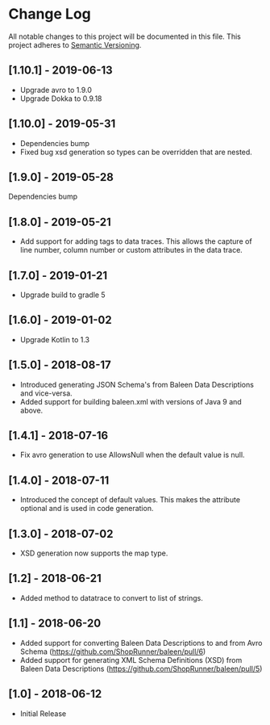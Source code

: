 # Change Log

All notable changes to this project will be documented in this file.
This project adheres to [Semantic Versioning](http://semver.org/).

## [1.10.1] - 2019-06-13

* Upgrade avro to 1.9.0
* Upgrade Dokka to 0.9.18

## [1.10.0] - 2019-05-31

* Dependencies bump
* Fixed bug xsd generation so types can be overridden that are nested.

## [1.9.0] - 2019-05-28

Dependencies bump

## [1.8.0] - 2019-05-21

* Add support for adding tags to data traces.  This allows the capture of line number, column number or custom attributes in the data trace.

## [1.7.0] - 2019-01-21

* Upgrade build to gradle 5

## [1.6.0] - 2019-01-02

* Upgrade Kotlin to 1.3

## [1.5.0] - 2018-08-17

* Introduced generating JSON Schema's from Baleen Data Descriptions and vice-versa.
* Added support for building baleen.xml with versions of Java 9 and above.

## [1.4.1] - 2018-07-16

* Fix avro generation to use AllowsNull when the default value is null.

## [1.4.0] - 2018-07-11

* Introduced the concept of default values.  This makes the attribute optional and is used in code generation.

## [1.3.0] - 2018-07-02

* XSD generation now supports the map type.

## [1.2] - 2018-06-21

* Added method to datatrace to convert to list of strings.

## [1.1] - 2018-06-20

* Added support for converting Baleen Data Descriptions to and from Avro Schema (https://github.com/ShopRunner/baleen/pull/6)
* Added support for generating XML Schema Definitions (XSD) from Baleen Data Descriptions (https://github.com/ShopRunner/baleen/pull/5)

## [1.0] - 2018-06-12

* Initial Release

